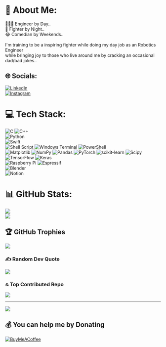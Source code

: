 # 💫 About Me:
👨🏻‍💻 Engineer by Day..<br>🥊 Fighter by Night..<br>😂 Comedian by Weekends..<br><br>I'm training to be a inspiring fighter while doing my day job as an Robotics Engineer <br>while bringing joy to those who live around me by cracking an occasional dad/bad jokes..


## 🌐 Socials:
[![LinkedIn](https://img.shields.io/badge/LinkedIn-%230077B5.svg?logo=linkedin&logoColor=white)](https://linkedin.com/in/https://www.linkedin.com/in/pasindu-vihangana/) 
<br>
[![Instagram](https://img.shields.io/badge/Instagram-%23E4405F.svg?logo=Instagram&logoColor=white)](https://instagram.com/https://www.instagram.com/romeo_skywalker/) 

# 💻 Tech Stack:
![C](https://img.shields.io/badge/c-%2300599C.svg?style=plastic&logo=c&logoColor=white) ![C++](https://img.shields.io/badge/c++-%2300599C.svg?style=plastic&logo=c%2B%2B&logoColor=white) 
<br>
![Python](https://img.shields.io/badge/python-3670A0?style=plastic&logo=python&logoColor=ffdd54) 
<br>
![Swift](https://img.shields.io/badge/swift-F54A2A?style=plastic&logo=swift&logoColor=white) 
<br>
![Shell Script](https://img.shields.io/badge/shell_script-%23121011.svg?style=plastic&logo=gnu-bash&logoColor=white)  ![Windows Terminal](https://img.shields.io/badge/Windows%20Terminal-%234D4D4D.svg?style=plastic&logo=windows-terminal&logoColor=white) ![PowerShell](https://img.shields.io/badge/PowerShell-%235391FE.svg?style=plastic&logo=powershell&logoColor=white) 
<br>
![Matplotlib](https://img.shields.io/badge/Matplotlib-%23ffffff.svg?style=plastic&logo=Matplotlib&logoColor=black) ![NumPy](https://img.shields.io/badge/numpy-%23013243.svg?style=plastic&logo=numpy&logoColor=white) ![Pandas](https://img.shields.io/badge/pandas-%23150458.svg?style=plastic&logo=pandas&logoColor=white) ![PyTorch](https://img.shields.io/badge/PyTorch-%23EE4C2C.svg?style=plastic&logo=PyTorch&logoColor=white) ![scikit-learn](https://img.shields.io/badge/scikit--learn-%23F7931E.svg?style=plastic&logo=scikit-learn&logoColor=white) ![Scipy](https://img.shields.io/badge/SciPy-%230C55A5.svg?style=plastic&logo=scipy&logoColor=%white) ![TensorFlow](https://img.shields.io/badge/TensorFlow-%23FF6F00.svg?style=plastic&logo=TensorFlow&logoColor=white) ![Keras](https://img.shields.io/badge/Keras-%23D00000.svg?style=plastic&logo=Keras&logoColor=white) 
<br>
![Raspberry Pi](https://img.shields.io/badge/-RaspberryPi-C51A4A?style=plastic&logo=Raspberry-Pi) ![Espressif](https://img.shields.io/badge/espressif-E7352C.svg?style=plastic&logo=espressif&logoColor=white)
<br>
![Blender](https://img.shields.io/badge/blender-%23F5792A.svg?style=plastic&logo=blender&logoColor=white) 
<br>
![Notion](https://img.shields.io/badge/Notion-%23000000.svg?style=plastic&logo=notion&logoColor=white) 


# 📊 GitHub Stats:
<!-- ![](https://github-readme-stats.vercel.app/api?username=Pasindu-Vihangana&theme=dark&hide_border=true&include_all_commits=true&count_private=true)<br/> -->
![](https://github-readme-streak-stats.herokuapp.com/?user=Pasindu-Vihangana&theme=dark&hide_border=true)<br/>
![](https://github-readme-stats.vercel.app/api/top-langs/?username=Pasindu-Vihangana&theme=dark&hide_border=true&include_all_commits=true&count_private=true&layout=compact)

## 🏆 GitHub Trophies
![](https://github-profile-trophy.vercel.app/?username=Pasindu-Vihangana&theme=github_dark&no-frame=false&no-bg=true&margin-w=4)

### ✍️ Random Dev Quote
![](https://quotes-github-readme.vercel.app/api?type=horizontal&theme=dark)

### 🔝 Top Contributed Repo
![](https://github-contributor-stats.vercel.app/api?username=Pasindu-Vihangana&limit=5&theme=dark&combine_all_yearly_contributions=true)

---
[![](https://visitcount.itsvg.in/api?id=Pasindu-Vihangana&icon=5&color=8)](https://visitcount.itsvg.in)

## 💰 You can help me by Donating
[![BuyMeACoffee](https://img.shields.io/badge/Buy%20Me%20a%20Coffee-ffdd00?style=for-the-badge&logo=buy-me-a-coffee&logoColor=black)](https://buymeacoffee.com/https://buymeacoffee.com/pasindu.vihangana) 

  
<!-- Proudly created with GPRM ( https://gprm.itsvg.in ) -->
